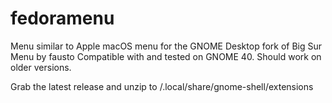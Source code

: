 # fedoramenu
Menu similar to Apple macOS menu for the GNOME Desktop
fork of Big Sur Menu by fausto
Compatible with and tested on GNOME 40. Should work on older versions.

Grab the latest release and unzip to /.local/share/gnome-shell/extensions
